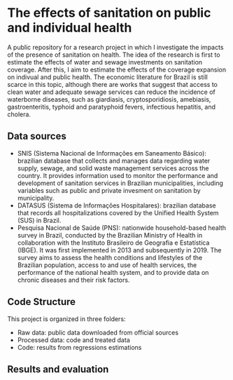# The effects of sanitation on public and individual health

A public repository for a research project in which I investigate the impacts of the presence of sanitation on health. The idea of the research is first to estimate the effects of water and sewage investments on sanitation coverage. After this, I aim to estimate the effects of the coverage expansion on indivual and public health. The economic literature for Brazil is still scarce in this topic, although there are works that suggest that access to clean water and adequate sewage services can reduce the incidence of waterborne diseases, such as giardiasis, cryptosporidiosis, amebiasis, gastroenteritis, typhoid and paratyphoid fevers, infectious hepatitis, and cholera.

## Data sources
- SNIS (Sistema Nacional de Informações em Saneamento Básico): brazilian database that collects and manages data regarding water supply, sewage, and solid waste management services across the country. It provides information used to monitor the performance and development of sanitation services in Brazilian municipalities, including variables such as public and private invesment on sanitation by municipality.
- DATASUS (Sistema de Informações Hospitalares): brazilian database that records all hospitalizations covered by the Unified Health System (SUS) in Brazil.
- Pesquisa Nacional de Saúde (PNS): nationwide household-based health survey in Brazil, conducted by the Brazilian Ministry of Health in collaboration with the Instituto Brasileiro de Geografia e Estatística (IBGE). It was first implemented in 2013 and subsequently in 2019. The survey aims to assess the health conditions and lifestyles of the Brazilian population, access to and use of health services, the performance of the national health system, and to provide data on chronic diseases and their risk factors.

## Code Structure
This project is organized in three folders:
- Raw data: public data downloaded from official sources
- Processed data: code and treated data
- Code: results from regressions estimations

## Results and evaluation
